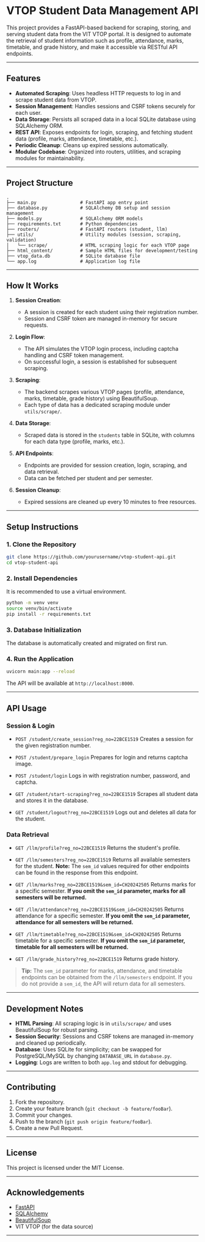 # VTOP Student Data Management API

This project provides a FastAPI-based backend for scraping, storing, and serving student data from the VIT VTOP portal. It is designed to automate the retrieval of student information such as profile, attendance, marks, timetable, and grade history, and make it accessible via RESTful API endpoints.

---

## Features

- **Automated Scraping**: Uses headless HTTP requests to log in and scrape student data from VTOP.
- **Session Management**: Handles sessions and CSRF tokens securely for each user.
- **Data Storage**: Persists all scraped data in a local SQLite database using SQLAlchemy ORM.
- **REST API**: Exposes endpoints for login, scraping, and fetching student data (profile, marks, attendance, timetable, etc.).
- **Periodic Cleanup**: Cleans up expired sessions automatically.
- **Modular Codebase**: Organized into routers, utilities, and scraping modules for maintainability.

---

## Project Structure

```
.
├── main.py                # FastAPI app entry point
├── database.py            # SQLAlchemy DB setup and session management
├── models.py              # SQLAlchemy ORM models
├── requirements.txt       # Python dependencies
├── routers/               # FastAPI routers (student, llm)
├── utils/                 # Utility modules (session, scraping, validation)
│   └── scrape/            # HTML scraping logic for each VTOP page
├── html_content/          # Sample HTML files for development/testing
├── vtop_data.db           # SQLite database file
└── app.log                # Application log file
```

---

## How It Works

1. **Session Creation**:
   - A session is created for each student using their registration number.
   - Session and CSRF token are managed in-memory for secure requests.

2. **Login Flow**:
   - The API simulates the VTOP login process, including captcha handling and CSRF token management.
   - On successful login, a session is established for subsequent scraping.

3. **Scraping**:
   - The backend scrapes various VTOP pages (profile, attendance, marks, timetable, grade history) using BeautifulSoup.
   - Each type of data has a dedicated scraping module under `utils/scrape/`.

4. **Data Storage**:
   - Scraped data is stored in the `students` table in SQLite, with columns for each data type (profile, marks, etc.).

5. **API Endpoints**:
   - Endpoints are provided for session creation, login, scraping, and data retrieval.
   - Data can be fetched per student and per semester.

6. **Session Cleanup**:
   - Expired sessions are cleaned up every 10 minutes to free resources.

---

## Setup Instructions

### 1. Clone the Repository

```sh
git clone https://github.com/yourusername/vtop-student-api.git
cd vtop-student-api
```

### 2. Install Dependencies

It is recommended to use a virtual environment.

```sh
python -m venv venv
source venv/bin/activate
pip install -r requirements.txt
```

### 3. Database Initialization

The database is automatically created and migrated on first run.

### 4. Run the Application

```sh
uvicorn main:app --reload
```

The API will be available at `http://localhost:8000`.

---

## API Usage

### Session & Login

- `POST /student/create_session?reg_no=22BCE1519`
  Creates a session for the given registration number.

- `POST /student/prepare_login`
  Prepares for login and returns captcha image.

- `POST /student/login`
  Logs in with registration number, password, and captcha.

- `GET /student/start-scraping?reg_no=22BCE1519`
  Scrapes all student data and stores it in the database.

- `GET /student/logout?reg_no=22BCE1519`
  Logs out and deletes all data for the student.

### Data Retrieval

- `GET /llm/profile?reg_no=22BCE1519`
  Returns the student's profile.

- `GET /llm/semesters?reg_no=22BCE1519`
  Returns all available semesters for the student.
  **Note:** The `sem_id` values required for other endpoints can be found in the response from this endpoint.

- `GET /llm/marks?reg_no=22BCE1519&sem_id=CH20242505`
  Returns marks for a specific semester.
  **If you omit the `sem_id` parameter, marks for all semesters will be returned.**

- `GET /llm/attendance?reg_no=22BCE1519&sem_id=CH20242505`
  Returns attendance for a specific semester.
  **If you omit the `sem_id` parameter, attendance for all semesters will be returned.**

- `GET /llm/timetable?reg_no=22BCE1519&sem_id=CH20242505`
  Returns timetable for a specific semester.
  **If you omit the `sem_id` parameter, timetable for all semesters will be returned.**

- `GET /llm/grade_history?reg_no=22BCE1519`
  Returns grade history.

> **Tip:**
> The `sem_id` parameter for marks, attendance, and timetable endpoints can be obtained from the `/llm/semesters` endpoint.
> If you do not provide a `sem_id`, the API will return data for all semesters.
---

## Development Notes

- **HTML Parsing**:
  All scraping logic is in `utils/scrape/` and uses BeautifulSoup for robust parsing.
- **Session Security**:
  Sessions and CSRF tokens are managed in-memory and cleaned up periodically.
- **Database**:
  Uses SQLite for simplicity; can be swapped for PostgreSQL/MySQL by changing `DATABASE_URL` in `database.py`.
- **Logging**:
  Logs are written to both `app.log` and stdout for debugging.

---

## Contributing

1. Fork the repository.
2. Create your feature branch (`git checkout -b feature/fooBar`).
3. Commit your changes.
4. Push to the branch (`git push origin feature/fooBar`).
5. Create a new Pull Request.

---

## License

This project is licensed under the MIT License.

---

## Acknowledgements

- [FastAPI](https://fastapi.tiangolo.com/)
- [SQLAlchemy](https://www.sqlalchemy.org/)
- [BeautifulSoup](https://www.crummy.com/software/BeautifulSoup/)
- VIT VTOP (for the data source)

---
